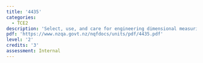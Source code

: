 ```yaml
---
title: '4435'
categories:
  - TCE2
description: 'Select, use, and care for engineering dimensional measuring equipment'
pdf: 'https://www.nzqa.govt.nz/nqfdocs/units/pdf/4435.pdf'
level: '2'
credits: '3'
assessment: Internal
---
```


